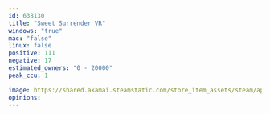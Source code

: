 ```yaml
---
id: 638130
title: "Sweet Surrender VR"
windows: "true"
mac: "false"
linux: false
positive: 111
negative: 17
estimated_owners: "0 - 20000"
peak_ccu: 1

image: https://shared.akamai.steamstatic.com/store_item_assets/steam/apps/638130/header.jpg?t=1730896980
opinions:
---
```

